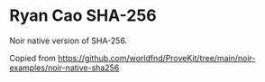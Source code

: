 # Ryan Cao SHA-256

Noir native version of SHA-256.

Copied from https://github.com/worldfnd/ProveKit/tree/main/noir-examples/noir-native-sha256
